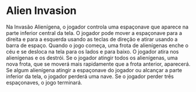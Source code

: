 # Alien Invasion

Na Invasão Alienígena, o jogador controla uma espaçonave que
aparece na parte inferior central da tela. O jogador pode mover a
espaçonave para a direita e para a esquerda usando as teclas de
direção e atirar usando a barra de espaço. Quando o jogo começa,
uma frota de alienígenas enche o céu e se desloca na tela para os lados
e para baixo. O jogador atira nos alienígenas e os destrói. Se o jogador
atingir todos os alienígenas, uma nova frota, que se moverá mais
rapidamente que a frota anterior, aparecerá. Se algum alienígena
atingir a espaçonave do jogador ou alcançar a parte inferior da tela, o
jogador perderá uma nave. Se o jogador perder três espaçonaves, o
jogo terminará.
